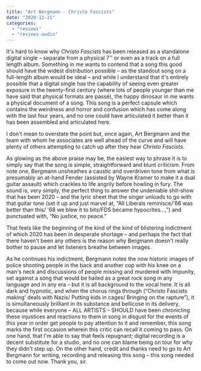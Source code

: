 ```yaml
---
title: "Art Bergmann - Christo Fascists"
date: "2020-12-21"
categories: 
  - "reviews"
  - "reviews-audio"
---
```


It's hard to know why _Christo Fascists_ has been released as a standalone digital single – separate from a physical 7'' or even as a track on a full length album. Something in me wants to contend that a song this good should have the widest distribution possible – as the standout song on a full-length album would be ideal – and while I understand that it's entirely possible that a digital single has the capability of seeing even greater exposure in the twenty-first century (where lots of people younger than me have said that physical formats are passé), the happy dinosaur in me wants a physical document of a song. This song is a perfect capsule which contains the weirdness and horror and confusion which has come along with the last four years, and no one could have articulated it better than it has been assembled and articulated here. 

I don't mean to overstate the point but, once again, Art Bergmann and the team with whom he associates are well ahead of the curve and will have plenty of others attempting to catch up after they hear _Christo Fascists_.

As glowing as the above praise may be, the easiest way to phrase it is to simply say that the song is simple, straightforward and blunt criticism. From note one, Bergmann unsheathes a caustic and overdriven tone from what is presumably an at-hand Fender (assisted by Wayne Kramer to make it a dual guitar assault) which crackles to life angrily before howling in fury. The sound is, very simply, the perfect thing to answer the undeniable shit-show that has been 2020 – and the lyric sheet that the singer unloads to go with that guitar tone (set it up and just marvel at, “All Liberals reminisce/'66 was better than this/ '68 we blew it to bits/FDS became hypocrites...,”) and punctuated with, “No justice, no peace.”

That feels like the beginning of the kind of the kind of blistering indictment of which 2020 has been in desperate shortage – and perhaps the fact that there haven't been any others is the reason why Bergmann doesn't really bother to pause and let listeners breathe between images.

As he continues his indictment, Bergmann notes the now historic images of police shooting people in the back and another cop with his knee on a man's neck and discussions of people missing and murdered with impunity, set against a song that would be hailed as a great rock song in any language and in any era – but it is all background to the vocal here. It is all dark and hypnotic, and when the chorus rings through (“Christo Fascists making’ deals with Nazis/ Putting kids in cages/ Bringing on the rapture”), it is simultaneously brilliant in its substance and bellicose in its delivery, because while everyone – ALL ARTISTS – SHOULD have been chronicling these injustices and reactions to them in song in disgust for the events of this year in order get people to pay attention to it and remember, this song marks the first occasion wherein this critic can recall it coming to pass. On one hand, that I'm able to say that feels repugnant; digital recording is a decent substitute for a studio, and no one can blame being on tour for why they didn't step up. On the other hand, credit and thanks need to go to Art Bergmann for writing, recording and releasing this song – this song needed to come out now. Thank you, sir.
